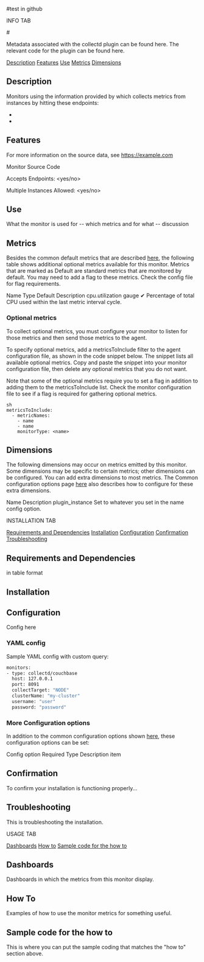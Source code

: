 #test in github

INFO TAB

<monitor logo>
# <Monitor name>

Metadata associated with the <name> collectd plugin can be found here. The relevant code for the plugin can be found here.

[Description](#description)
[Features](#features)
[Use](#use)
[Metrics](#metrics)
[Dimensions](#dimensions)


## Description
Monitors <what> using the information provided by <what> which collects metrics from <what> instances by hitting these endpoints: 
* <link to item>
* <link to item>

## Features

For more information on the source data, see <https://example.com>

Monitor Source Code <link>

Accepts Endpoints: <yes/no>

Multiple Instances Allowed: <yes/no>


## Use

What the monitor is used for -- which metrics and for what -- discussion


## Metrics
Besides the common default metrics that are described [here](https://docs.signalfx.com/en/latest/integrations/agent/monitor-config.html), the following table shows additional optional metrics available for this monitor. Metrics that are marked as Default are standard metrics that are monitored by default. You may need to add a flag to these metrics. Check the config file for flag requirements. 

Name	Type	Default	Description
cpu.utilization	gauge	✔	Percentage of total CPU used within the last metric interval cycle.

### Optional metrics

To collect optional metrics, you must configure your monitor to listen for those metrics and then send those metrics to the agent.

To specify optional metrics, add a metricsToInclude filter to the agent configuration file, as shown in the code snippet below. The snippet lists all available optional metrics. Copy and paste the snippet into your monitor configuration file, then delete any optional metrics that you do not want.

Note that some of the optional metrics require you to set a flag in addition to adding them to the metricsToInclude list. Check the monitor configuration file to see if a flag is required for gathering optional metrics.

```
sh
metricsToInclude:
  - metricNames:
    - name
    - name
    monitorType: <name>
```

## Dimensions
The following dimensions may occur on metrics emitted by this monitor. Some dimensions may be specific to certain metrics; other dimensions can be configured. You can add extra dimensions to most metrics. The Common configuration options page [here](https://docs.signalfx.com/en/latest/integrations/agent/monitor-config.html) also describes how to configure for these extra dimensions. 

Name	Description
plugin_instance	Set to whatever you set in the name config option.


INSTALLATION TAB

[Requirements and Dependencies](#requirements-and-Dependencies)
[Installation](#installation)
[Configuration](#Configuration)
[Confirmation](#Confirmation)
[Troubleshooting](#Troubleshooting)

## Requirements and Dependencies
in table format

## Installation

## Configuration 
Config here

### YAML config
Sample YAML config with custom query:

```sh
monitors:
- type: collectd/couchbase
  host: 127.0.0.1
  port: 8091
  collectTarget: "NODE"
  clusterName: "my-cluster"
  username: "user"
  password: "password" 
```

### More Configuration options

In addition to the common configuration options shown [here](https://docs.signalfx.com/en/latest/integrations/agent/monitor-config.html), these configuration options can be set:

Config option	Required	Type	Description
item 						

## Confirmation
To confirm your installation is functioning properly...

## Troubleshooting

This is troubleshooting the installation.


USAGE TAB

[Dashboards](#Dashboards)
[How to](#how-to)
[Sample code for the how to](#sample-code-for-the-how-to])

## Dashboards
Dashboards in which the metrics from this monitor display.


## How To

Examples of how to use the monitor metrics for something useful.


## Sample code for the how to

This is where you can put the sample coding that matches the "how to" section above.












